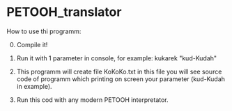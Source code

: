 PETOOH_translator
=================

How to use thi programm:

0. Compile it!

1. Run it with 1 parameter in console, for example:
kukarek "kud-Kudah"

2. This programm will create file KoKoKo.txt
in this file you will see source code of programm which printing on screen your parameter (kud-Kudah in example).

3. Run this cod with any modern PETOOH interpretator. 

